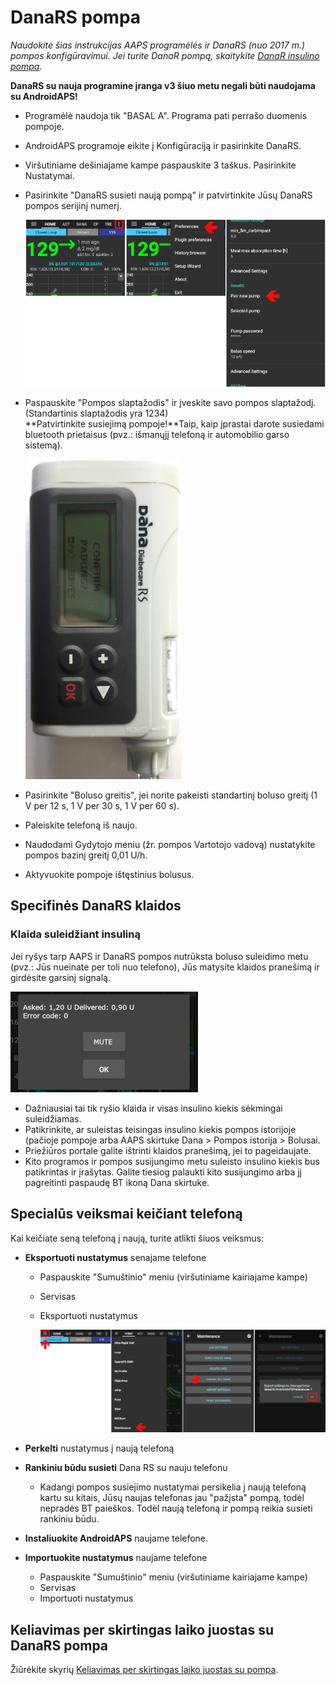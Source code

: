 # DanaRS pompa

*Naudokite šias instrukcijas AAPS programėlės ir DanaRS (nuo 2017 m.) pompos konfigūravimui. Jei turite DanaR pompą, skaitykite [DanaR insulino pompa](./DanaR-Insulin-Pump).*

**DanaRS su nauja programine įranga v3 šiuo metu negali būti naudojama su AndroidAPS!**

* Programėlė naudoja tik "BASAL A". Programa pati perrašo duomenis pompoje.

* AndroidAPS programoje eikite į Konfigūraciją ir pasirinkite DanaRS.

* Viršutiniame dešiniajame kampe paspauskite 3 taškus. Pasirinkite Nustatymai.

* Pasirinkite "DanaRS susieti naują pompą" ir patvirtinkite Jūsų DanaRS pompos serijinį numerį.
  
  ![AAPS ir Dana RS suporavimas](../images/AAPS_DanaRSPairing.png)

* Paspauskite "Pompos slaptažodis" ir įveskite savo pompos slaptažodį. (Standartinis slaptažodis yra 1234)   
  **Patvirtinkite susiejimą pompoje!**Taip, kaip įprastai darote susiedami bluetooth prietaisus (pvz.: išmanųjį telefoną ir automobilio garso sistemą).
  
  ![Dana RS suporavimo patvirtinimas](../images/DanaRS_Pairing.png)

* Pasirinkite "Boluso greitis", jei norite pakeisti standartinį boluso greitį (1 V per 12 s, 1 V per 30 s, 1 V per 60 s).

* Paleiskite telefoną iš naujo.

* Naudodami Gydytojo meniu (žr. pompos Vartotojo vadovą) nustatykite pompos bazinį greitį 0,01 U/h.

* Aktyvuokite pompoje ištęstinius bolusus.

## Specifinės DanaRS klaidos 

### Klaida suleidžiant insuliną

Jei ryšys tarp AAPS ir DanaRS pompos nutrūksta boluso suleidimo metu (pvz.: Jūs nueinate per toli nuo telefono), Jūs matysite klaidos pranešimą ir girdėsite garsinį signalą.

![Insulino tiekimo perspėjimas](../images/DanaRS_Error_bolus.png)

* Dažniausiai tai tik ryšio klaida ir visas insulino kiekis sėkmingai suleidžiamas.
* Patikrinkite, ar suleistas teisingas insulino kiekis pompos istorijoje (pačioje pompoje arba AAPS skirtuke Dana > Pompos istorija > Bolusai.
* Priežiūros portale galite ištrinti klaidos pranešimą, jei to pageidaujate.
* Kito programos ir pompos susijungimo metu suleisto insulino kiekis bus patikrintas ir įrašytas. Galite tiesiog palaukti kito susijungimo arba jį pagreitinti paspaudę BT ikoną Dana skirtuke.

## Specialūs veiksmai keičiant telefoną

Kai keičiate seną telefoną į naują, turite atlikti šiuos veiksmus:

* **Eksportuoti nustatymus** senajame telefone
  
  * Paspauskite "Sumuštinio" meniu (viršutiniame kairiajame kampe)
  * Servisas
  * Eksportuoti nustatymus
    
    ![AAPS eksportuoti nustatymus](../images/AAPS_ExportSettings.png)

* **Perkelti** nustatymus į naują telefoną

* **Rankiniu būdu susieti** Dana RS su nauju telefonu 
  * Kadangi pompos susiejimo nustatymai persikelia į naują telefoną kartu su kitais, Jūsų naujas telefonas jau "pažįsta" pompą, todėl nepradės BT paieškos. Todėl naują telefoną ir pompą reikia susieti rankiniu būdu.
* **Instaliuokite AndroidAPS** naujame telefone.
* **Importuokite nustatymus** naujame telefone 
  * Paspauskite "Sumuštinio" meniu (viršutiniame kairiajame kampe)
  * Servisas
  * Importuoti nustatymus

## Keliavimas per skirtingas laiko juostas su DanaRS pompa

Žiūrėkite skyrių [Keliavimas per skirtingas laiko juostas su pompa](../Usage/Timezone-traveling#danarv2-danars).
